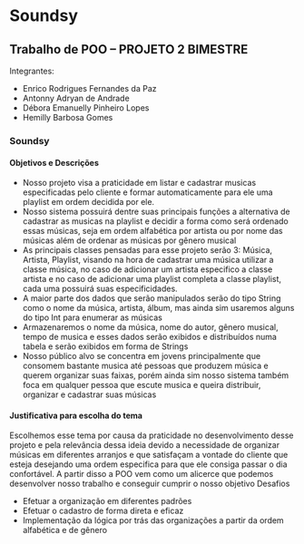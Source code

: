 # Soundsy
## Trabalho de POO – PROJETO 2 BIMESTRE  
Integrantes:  
- Enrico Rodrigues Fernandes da Paz 
- Antonny Adryan de Andrade 
- Débora Emanuelly Pinheiro Lopes 
- Hemilly Barbosa Gomes 

### Soundsy 

#### Objetivos e Descrições  

- Nosso projeto visa a praticidade em listar e cadastrar musicas especificadas pelo cliente e  formar automaticamente para ele uma playlist em ordem decidida por ele. 
- Nosso sistema possuirá dentre suas principais funções a alternativa de cadastrar as  musicas na playlist e decidir a forma como será ordenado essas músicas, seja em ordem  alfabética por artista ou por nome das músicas além de ordenar as músicas por gênero  musical 
- As principais classes pensadas para esse projeto serão 3: Música, Artista, Playlist, visando  na hora de cadastrar uma música utilizar a classe música, no caso de adicionar um artista  especifico a classe artista e no caso de adicionar uma playlist completa a classe playlist,  cada uma possuirá suas especificidades. 
- A maior parte dos dados que serão manipulados serão do tipo String como o nome da  música, artista, álbum, mas ainda sim usaremos alguns do tipo Int para enumerar as  músicas 
- Armazenaremos o nome da música, nome do autor, gênero musical, tempo de musica e  esses dados serão exibidos e distribuídos numa tabela e serão exibidos em forma de  Strings
- Nosso público alvo se concentra em jovens principalmente que consomem bastante  musica até pessoas que produzem música e querem organizar suas faixas, porém ainda  sim nosso sistema também foca em qualquer pessoa que escute musica e queira distribuir,  organizar e cadastrar suas músicas

#### Justificativa para escolha do tema  

Escolhemos esse tema por causa da praticidade no desenvolvimento desse projeto e pela  relevância dessa ideia devido a necessidade de organizar músicas em diferentes arranjos e que  satisfaçam a vontade do cliente que esteja desejando uma ordem especifica para que ele  consiga passar o dia confortável. A partir disso a POO vem como um alicerce que podemos  desenvolver nosso trabalho e conseguir cumprir o nosso objetivo 
Desafios  
- Efetuar a organização em diferentes padrões
- Efetuar o cadastro de forma direta e eficaz 
- Implementação da lógica por trás das organizações a partir da ordem alfabética e de  gênero
